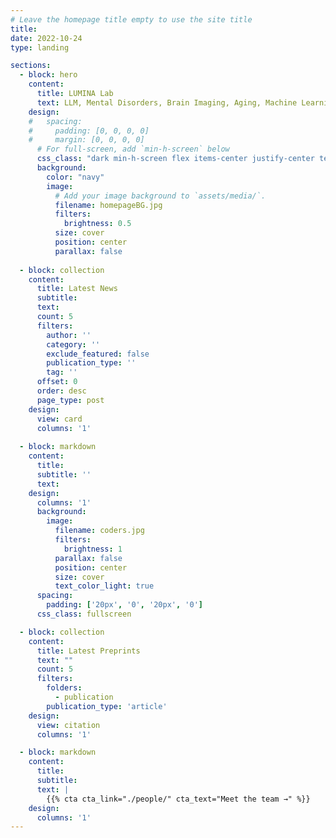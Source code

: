 ```yaml
---
# Leave the homepage title empty to use the site title
title:
date: 2022-10-24
type: landing

sections:
  - block: hero
    content:
      title: LUMINA Lab
      text: LLM, Mental Disorders, Brain Imaging, Aging, Machine Learning
    design:
    #   spacing:
    #     padding: [0, 0, 0, 0]
    #     margin: [0, 0, 0, 0]
      # For full-screen, add `min-h-screen` below
      css_class: "dark min-h-screen flex items-center justify-center text-center"
      background:
        color: "navy"
        image:
          # Add your image background to `assets/media/`.
          filename: homepageBG.jpg
          filters:
            brightness: 0.5
          size: cover
          position: center
          parallax: false
  
  - block: collection
    content:
      title: Latest News
      subtitle:
      text:
      count: 5
      filters:
        author: ''
        category: ''
        exclude_featured: false
        publication_type: ''
        tag: ''
      offset: 0
      order: desc
      page_type: post
    design:
      view: card
      columns: '1'
  
  - block: markdown
    content:
      title:
      subtitle: ''
      text:
    design:
      columns: '1'
      background:
        image: 
          filename: coders.jpg
          filters:
            brightness: 1
          parallax: false
          position: center
          size: cover
          text_color_light: true
      spacing:
        padding: ['20px', '0', '20px', '0']
      css_class: fullscreen

  - block: collection
    content:
      title: Latest Preprints
      text: ""
      count: 5
      filters:
        folders:
          - publication
        publication_type: 'article'
    design:
      view: citation
      columns: '1'

  - block: markdown
    content:
      title:
      subtitle:
      text: |
        {{% cta cta_link="./people/" cta_text="Meet the team →" %}}
    design:
      columns: '1'
---
```

